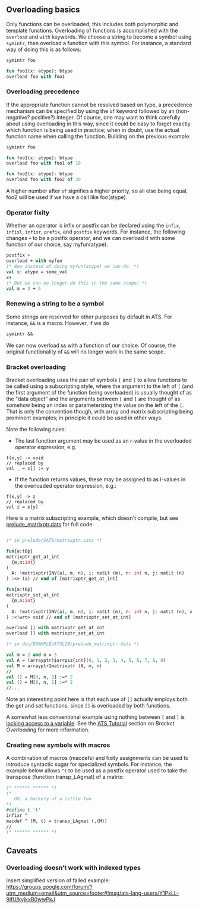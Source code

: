 ## Overloading basics

Only functions can be overloaded; this includes both polymorphic and template functions. 
Overloading of functions is accomplished with the `overload` 
and `with` keywords. We choose a string to become a symbol using `symintr`,
then overload a function with this symbol. For instance, a standard
way of doing this is as follows:

```ocaml
symintr foo

fun foo1(x: atype): btype
overload foo with foo1
```

### Overloading precedence
If the appropriate function cannot be resolved based on type, a precedence
mechanism can be specified by using the `of` keyword followed by an (non-negative? positive?) integer. 
Of course, one may want to think carefully
about using overloading in this way, since it could be easy to forget
exactly which function is being used in practice; when in doubt, use the
actual function name when calling the function. Building on the 
previous example:

```ocaml
symintr foo

fun foo1(x: atype): btype
overload foo with foo1 of 10

fun foo2(x: atype): btype
overload foo with foo2 of 20
```

A higher number after `of` signifies a higher priority, so all else being equal, foo2 will be used
if we have a call like foo(atype).

### Operator fixity

Whether an operator is infix or postfix can be declared using the  `infix`, `infixl`, `infixr`, `prefix`, and `postfix` keywords. For instance, the following changes `+` to be a postfix operator, and we can overload it with
some function of our choice, say myfun(atype).

```ocaml
postfix +
overload + with myfun
(* Now instead of doing myfun(atype) we can do: *)
val x: atype = some_val
x+
(* But we can no longer do this in the same scope: *)
val m = 3 + 5
```


### Renewing a string to be a symbol
Some strings are reserved for other purposes by default in ATS. For instance, `&&` is a macro.
However, if we do

```ocaml
symintr &&
```

We can now overload `&&` with a function of our choice. Of course, the original functionality of `&&` will no longer
work in the same scope.

### Bracket overloading

Bracket overloading uses the pair of symbols `[` and `]` to allow functions to be called using a subscripting style, where the argument to the left of `[` (and the first argument of the function being overloaded) is usually thought of as the "data object" and the arguments between `[` and `]` are thought of as somehow being an index or parameterizing the value on the left of the `[`. That is only the convention though, with array and matrix subscripting being prominent examples; in principle it could be used in other ways. 

Note the following rules:
* The last function argument may be used as an r-value in the overloaded operator expression, e.g. 
```
f(x,y) -> void
// replaced by
val _ = x[] := y
```
* If the function returns values, these may be assigned to as l-values in the overloaded operator expression, e.g.:
```
f(x,y) -> z
// replaced by
val z = x[y]
```
Here is a matrix subscripting example, which doesn't compile, but see [prelude_matrixptr.dats](../../tree/master/doc/EXAMPLE/ATSLIB/prelude_matrixptr.dats) for full code:

```ocaml

(* in prelude/SATS/matrixptr.sats *)

fun{a:t0p}
matrixptr_get_at_int
  {m,n:int}
(
  A: !matrixptr(INV(a), m, n), i: natLt (m), n: int n, j: natLt (n)
) :<> (a) // end of [matrixptr_get_at_int]

fun{a:t0p}
matrixptr_set_at_int
  {m,n:int}
(
  A: !matrixptr(INV(a), m, n), i: natLt (m), n: int n, j: natLt (n), x: a
) :<!wrt> void // end of [matrixptr_set_at_int]

overload [] with matrixptr_get_at_int
overload [] with matrixptr_set_at_int

(* in doc/EXAMPLE/ATSLIB/prelude_matrixptr.dats *)

val m = 2 and n = 5
val A = (arrayptr)$arrpsz{int}(0, 1, 2, 3, 4, 5, 6, 7, 8, 9)
val M = arrayptr2matrixptr (A, m, n)
//
val () = M[0, n, 0] :=* 2
val () = M[0, n, 1] :=* 2
//...
```

Note an interesting point here is that each use of `[]` actually employs both the get and set functions, since `[]` is overloaded by both functions. 
 
A somewhat less conventional example using nothing between `[` and `]` is [locking access to a variable](http://www.ats-lang.org/DOCUMENT/ATS2TUTORIAL/CODE/chap_brktoverld.dats). See the [ATS Tutorial](http://www.ats-lang.org/DOCUMENT/ATS2TUTORIAL/HTML/book1.html) section on *Bracket Overloading* for more information.

### Creating new symbols with macros

A combination of macros (macdefs) and fixity assignments can be used
to introduce syntactic sugar for specialized symbols. For instance,
the example below allows `^t` to be used as a postfix operator used
to take the transpose (function transp_LAgmat) of a matrix: 

```ocaml
(* ****** ****** *)
(*
   HX: a hackery of a little fun
*)
#define t 't'
infixr ^
macdef ^ (M, t) = transp_LAgmat (,(M))
//
(* ****** ****** *)
```

## Caveats

### Overloading doesn't work with indexed types

Insert simplified version of failed example:
https://groups.google.com/forum/?utm_medium=email&utm_source=footer#!msg/ats-lang-users/Y1PxLL-9jfU/kyjkxB0wwPkJ
